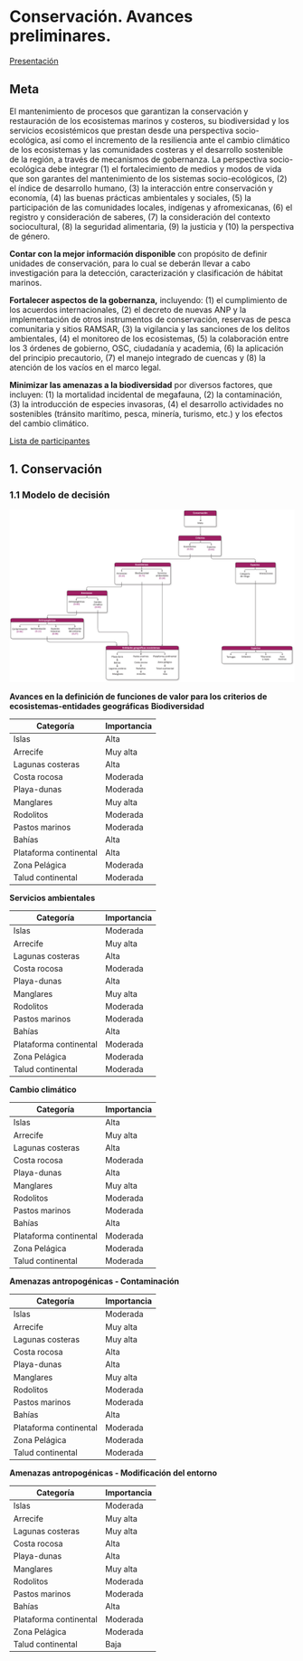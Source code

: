 # Conservación. Avances preliminares.

<!-- Ruta de la documentación:
FOMIX\fmx_estudio_tecnico\diagnostico\talleres\sphinx\docs -->

[Presentación](https://www.dropbox.com/scl/fi/dgxqlpk4xnlnyzhbrswy7/pp_talleres_oempcs_cons.pdf?rlkey=cisy416w0ob6n8tcqy9ff3s7d&st=h9k4z8kl&dl=0)

## Meta

El mantenimiento de procesos que garantizan la conservación y restauración de los ecosistemas marinos y costeros, su biodiversidad y los servicios ecosistémicos que prestan desde una perspectiva socio-ecológica, así como el incremento de la resiliencia ante el cambio climático de los ecosistemas y las comunidades costeras y el desarrollo sostenible de la región, a través de mecanismos de gobernanza. 
La perspectiva socio-ecológica debe integrar (1) el fortalecimiento de medios y modos de vida que son garantes del mantenimiento de los sistemas socio-ecológicos, (2) el índice de desarrollo humano, (3) la interacción entre conservación y economía, (4) las buenas prácticas ambientales y sociales, (5) la participación de las comunidades locales, indígenas y afromexicanas, (6) el registro y consideración de saberes, (7) la consideración del contexto sociocultural, (8) la seguridad alimentaria, (9) la justicia y (10) la perspectiva de género.

**Contar con la mejor información disponible** con propósito de definir unidades de conservación, para lo cual se deberán llevar a cabo investigación para la detección, caracterización y clasificación de hábitat marinos. 

**Fortalecer aspectos de la gobernanza,** incluyendo: (1) el cumplimiento de los acuerdos internacionales, (2) el decreto de nuevas ANP y la implementación de otros instrumentos de conservación, reservas de pesca comunitaria y sitios RAMSAR, (3) la vigilancia y las sanciones de los delitos ambientales, (4) el monitoreo de los ecosistemas, (5) la colaboración entre los 3 órdenes de gobierno, OSC, ciudadanía y academia, (6) la aplicación del principio precautorio, (7) el manejo integrado de cuencas y (8) la atención de los vacíos en el marco legal.

**Minimizar las amenazas a la biodiversidad** por diversos factores, que incluyen: (1) la mortalidad incidental de megafauna, (2) la contaminación, (3) la introducción de especies invasoras, (4) el desarrollo actividades no sostenibles (tránsito marítimo, pesca, minería, turismo, etc.) y los efectos del cambio climático.

[Lista de participantes](https://www.dropbox.com/scl/fi/rvp79f521tkus2wqgnm4n/lista_asistencia.pdf?rlkey=908278fuz4xhvnbbmhlo5uvog&st=9r36ylxj&dl=0)

## 1. Conservación

### 1.1 Modelo de decisión

![](./recursos/conservacion/fi_conservacion.png)

**Avances en la definición de funciones de valor para los criterios de ecosistemas-entidades geográficas**
**Biodiversidad**

Categoría | Importancia
-- | --
Islas | Alta
Arrecife | Muy alta
Lagunas costeras | Alta
Costa rocosa | Moderada
Playa-dunas | Moderada
Manglares | Muy alta
Rodolitos | Moderada
Pastos marinos | Moderada
Bahías | Alta
Plataforma continental | Alta
Zona Pelágica | Moderada
Talud continental | Moderada

**Servicios ambientales**

Categoría | Importancia
-- | --
Islas | Moderada
Arrecife | Muy alta
Lagunas costeras | Alta
Costa rocosa | Moderada
Playa-dunas | Alta
Manglares | Muy alta
Rodolitos | Moderada
Pastos marinos | Moderada
Bahías | Alta
Plataforma continental | Moderada
Zona Pelágica | Moderada
Talud continental | Moderada

**Cambio climático**

Categoría | Importancia
-- | --
Islas | Alta
Arrecife | Muy alta
Lagunas costeras | Alta
Costa rocosa | Moderada
Playa-dunas | Alta
Manglares | Muy alta
Rodolitos | Moderada
Pastos marinos | Moderada
Bahías | Alta
Plataforma continental | Moderada
Zona Pelágica | Moderada
Talud continental | Moderada

**Amenazas antropogénicas - Contaminación**

Categoría | Importancia
-- | --
Islas | Moderada
Arrecife | Muy alta
Lagunas costeras | Muy alta
Costa rocosa | Alta
Playa-dunas | Alta
Manglares | Muy alta
Rodolitos | Moderada
Pastos marinos | Moderada
Bahías | Alta
Plataforma continental | Moderada
Zona Pelágica | Moderada
Talud continental | Moderada

**Amenazas antropogénicas - Modificación del entorno**

Categoría | Importancia
-- | --
Islas | Moderada
Arrecife | Muy alta
Lagunas costeras | Muy alta
Costa rocosa | Alta
Playa-dunas | Alta
Manglares | Muy alta
Rodolitos | Moderada
Pastos marinos | Moderada
Bahías | Alta
Plataforma continental | Moderada
Zona Pelágica | Moderada
Talud continental | Baja





<!--### 1.2 Criterios

#### 1.2.1 Ecosistema

Conjunto de especies de un área determinada que interactúan entre ellas y con su ambiente abiótico.

Atributos | Definición
-- | --
Amenazas | Fenómeno o proceso, natural o causado por el ser humano, que puede poner en peligro a los ecosistemas y/oa los seres humanos.
Biodiversidad | Conjunto de especies de plantas, animales, hongos y microorganismos que viven en un espacio determinado.
Servicios ambientales | Beneficios que la naturaleza proporciona a los seres vivos y al planeta. Incluye servicios de provisión, regulación, culturales y de soporte.

##### 1.2.1.1 Amenazas
	
Fenómeno o proceso, natural o causado por el ser humano, que puede poner en peligro a los ecosistemas y/oa los seres humanos.

Atributos | Definición
-- | --
Antropogénicas | Actividades causadas o influenciadas por los seres humanos.
Cambio climático | Efectos del cambio climático. Considere (1) el aumento en el número e intensidad de las tormentas, (2) aumento en el nivel del mar, (3) aumento en la temperatura del mar, (4) aumento en la acidificación, (5) cambios en corrientes, (6) cambios en la línea de costa), (7) cambios en la productividad y (8) cambios en la sedimentación biogénica)

###### 1.2.1.1.1 Antropogénicas

Actividades causadas o influenciadas por los seres humanos.

Atributos | Definición
-- | --
Contaminación | Agente inorgánico externo a un sistema, ingresado por alguna actividad humana, que causa desequilibrio ecológico y degradación.
Especies invasoras | Especies no son nativas de una región, que una vez establecidas, se reproducen y dispersan sin control, causando daños al ecosistema, a las especies nativas, a la salud oa la economía.
Modificación del entorno | Cambio en el sistema natural. Incluye cambio de uso de suelo, relleno de áreas inundables, ganar terreno al mar, fractura de estructuras arrecifales, formación de canales, modificaciones en patrones de infiltración, cambios en la línea de costa, efectos de la minería, entre otras
Sedimentación | Aporte de sedimentos por efecto de actividades humanas en la costa (deforestación, erosión por desarrollo de infraestructura, etc.)

	
	
<!--#### 1.2.1 Servicios ambientales

Beneficios que la gente recibe de los diferentes ecosistemas, ya sea de manera natural o por medio de su manejo sustentable, ya sea en el ámbito local, regional o global. Los servicios ambientales influyen directamente en el mantenimiento de la vida, generando beneficios y bienestar para las personas y las comunidades.

Atributos | Definición
-- | --
Soporte | Procesos ecológicos necesarios para los otros tres tipos de servicios ambientales. Su impacto sobre el ser humano es indirecto (o directo a muy largo plazo). Comprenden: formación de suelo, fotosíntesis, producción primaria, ciclo de nutrientes y ciclo del   agua.
Regulación | Procesos ecológicos que mejoran o  hacen posible nuestra vida, tales como: mejoras en la calidad del aire, regulación del clima, del ciclo del agua, control de la erosión, mantenimiento de la fertilidad del suelo, reciclado de desechos y purificación de aguas residuales, control de enfermedades y plagas, polinización y reducción de daños ante catástrofes naturales.
Provisión | Productos obtenidos de la   naturaleza para su consumo o utilización, ya sea de manera directa o previo procesamiento, tales como: comida, agua dulce de consumo y uso agrícola; materias primas bióticas para tejidos, materiales de construcción, resinas;   materiales geóticos (sal); combustibles renovables; recursos genéticos para   agricultura, ganadería y biotecnología; recursos ornamentales, decoración, jardinería, etc; compuestos bioquímicos de distintos usos, recursos farmacológicos y medicinales, etc.
Culturales | Valores o beneficios no materiales que se obtienen de la naturaleza a través del enriquecimiento personal o espiritual, el desarrollo cognitivo, la reflexión, el disfrute de la naturaleza, los placeres estéticos que ofrecen los propios ecosistemas. La   diversidad de los ecosistemas es uno de los factores determinantes en la diversidad cultural de un territorio. Muchos ecosistemas son una fuente de inspiración para el arte, el folklore, los símbolos nacionales y regionales, la arquitectura y la publicidad.

##### 1.2.1.1 Soporte

Procesos ecológicos necesarios para los otros tres tipos de servicios ambientales. Su impacto sobre el ser humano es indirecto (o directo a muy largo plazo). Comprenden: formación de suelo, fotosíntesis, producción primaria, ciclo de nutrientes y ciclo del   agua.

Atributos | Definición
-- | --
Zonas de recarga | Zonas de recarga de acuífero como indicador de ciclo del agua.
Cobertura forestal | Tipo de cobertura forestal como indicador de productividad primaria.
Riqueza forestal | Número de taxones forestales como indicador de productividad primaria.
Biomasa aérea | Biomasa vegetal arbórea como indicador de productividad primaria.

###### 1.2.1.1.1 Zonas de recarga

Zonas de recarga de acuífero como indicador de ciclo del agua.

**Insumos**

Capa | Recarga del acuífero
-- | --
Fuente | Recarga promedio 2004-2008. Batllori Sampedro, E. y Canto Mendiburu, S
Año | Sin dato
Escala | Sin dato
Unidades | Milímetros

**Parámetros de la función de valor**

ID | Categoría | Importancia | FV
-- | -- | -- | --
8 | 500 | Muy alta | 1.00
7 | 400 | Alta | 0.75
6 | 300 | Moderada | 0.50
4 | 100 | Baja | 0.25
1 | -300 | Nula | 0.00
2 | -500 | Nula | 0.00

**Función de valor de zonas de recarga**

![](./recursos/conservacion_v2/mapa_fv_con_sa_sop_recarga_acuifero.png)

###### 1.2.1.1.2 Cobertura forestal

Tipo de cobertura forestal como indicador de productividad primaria.

**Insumos**

Capa | Uso del suelo y vegetación
-- | --
Fuente | [1] Conjunto de datos vectoriales de la carta de Uso del suelo y vegetación. Serie VI. Conjunto Nacional INEGI y [2] Mapa de uso del suelo y vegetación de la zona costera asociada a los manglares, Región Península de Yucatán CONABIO
Año | [1] 2017; [2] 2021
Campo | [1] descripcio; [2] Descrip
Escala | [1] 1:250,000; [2] 1:50,000
Unidades | Adimensional

**Parámetros de la función de valor**

ID | Categoría | Importancia | FV
-- | -- | -- | --
6 | Cuerpo de agua | Muy alta | 1.00
7 | Manglar | Muy alta | 1.00
9 | Selva baja | Muy alta | 1.00
10 | Selva mediana | Muy alta | 1.00
13 | Tular | Muy alta | 1.00
14 | Vegetación de duna costera | Muy alta | 1.00
15 | Vegetación de petén | Muy alta | 1.00
16 | Vegetación halófila hidrófila | Muy alta | 1.00
3 | Agricultura de temporal | Moderada | 0.50
12 | Sabana | Moderada | 0.50
5 | Bosque cultivado/Palmar inducido | Baja | 0.25
8 | Pastizal | Baja | 0.25
11 | Sin vegetación | Baja | 0.25
1 | Acuícola | Nula | 0.00
2 | Agricultura de riego | Nula | 0.00
4 | Asentamiento humano | Nula | 0.00
17 | ND | Nula | 0.00

<div style="page-break-after: always;"></div>

**Función de valor de cobertura forestal**

![](./recursos/conservacion_v2/mapa_fv_con_sa_sop_cobertura_usv_svi_16cats.png)

###### 1.2.1.1.3 Riqueza forestal

Número de taxones forestales como indicador de productividad primaria.

**Insumos**

Capa | Composición total
-- | --
Fuente | Composición total CONAFOR  - predicción CONAFOR  (con datos del INFyS 2009-2014)
Año | 2014
Escala | Sin dato
Unidades | Taxones/UMP

<div style="page-break-after: always;"></div>

**Parámetros de la función de valor**

![](./recursos/conservacion_v2/fi_fv_con_sa_sop_inf_composicion_total.png)

**Función de valor de riqueza forestal**

![](./recursos/conservacion_v2/mapa_fv_con_sa_sop_inf_composicion_total.png)

###### 1.2.1.1.4 Biomasa aérea

Biomasa vegetal arbórea como indicador de productividad primaria.

**Insumos**

Capa | Biomasa aérea
-- | --
Fuente | Biomasa aérea CICY - José Luis Hernández Stefanoni
Año | 2021
Escala | Sin dato
Unidades | Toneladas/hectárea

**Parámetros de la función de valor**

![](./recursos/conservacion_v2/fi_fv_con_sa_sop_biomasa_aerea.png)

**Función de valor de biomasa aérea**

![](./recursos/conservacion_v2/mapa_fv_con_sa_sop_biomasa_aerea.png)

<div style="page-break-after: always;"></div>

##### 1.2.1.2 Regulación

Procesos ecológicos que mejoran o  hacen posible nuestra vida, tales como: mejoras en la calidad del aire, regulación del clima, del ciclo del agua, control de la erosión, mantenimiento de la fertilidad del suelo, reciclado de desechos y purificación de aguas residuales, control de enfermedades y plagas, polinización y reducción de daños ante catástrofes naturales.

Atributos | Definición
-- | --
Cobertura | Tipo de cobertura como indicador   de mantenimiento de fertilidad del suelo, control de la erosión, control de   enfermedades y reducción de daños ante catástrofes naturales.
Captura de carbono | Captura de carbono como   indicador de regulación del clima.
Especies melíferas | Distribución agregada de   especies melíferas como indicador  de   polinización.

###### 1.2.1.2.1 Cobertura

Tipo de cobertura como indicador   de mantenimiento de fertilidad del suelo, control de la erosión, control de   enfermedades y reducción de daños ante catástrofes naturales.

**Insumos**

Capa | Uso del suelo y vegetación
-- | --
Fuente | [1] Conjunto de datos vectoriales de la carta de Uso del suelo y vegetación. Serie VI. Conjunto Nacional INEGI y [2] Mapa de uso del suelo y vegetación de la zona costera asociada a los manglares, Región Península de Yucatán CONABIO
Año | [1] 2017; [2] 2021
Campo | [1] descripcio; [2] Descrip
Escala | [1] 1:250,000; [2] 1:50,000
Unidades | Adimensional

**Parámetros de la función de valor**

ID | Categoría | Importancia | FV
-- | -- | -- | --
6 | Cuerpo de agua | Muy alta | 1.00
7 | Manglar | Muy alta | 1.00
9 | Selva baja | Muy alta | 1.00
10 | Selva mediana | Muy alta | 1.00
13 | Tular | Muy alta | 1.00
14 | Vegetación de duna costera | Muy alta | 1.00
15 | Vegetación de petén | Muy alta | 1.00
16 | Vegetación halófila hidrófila | Muy alta | 1.00
12 | Sabana | Alta | 0.75
2 | Agricultura de riego | Baja | 0.25
3 | Agricultura de temporal | Baja | 0.25
5 | Bosque cultivado/Palmar inducido | Baja | 0.25
8 | Pastizal | Baja | 0.25
1 | Acuícola | Nula | 0.00
4 | Asentamiento humano | Nula | 0.00
11 | Sin vegetación | Nula | 0.00
17 | ND | Nula | 0.00

**Función de valor de cobertura**

![](./recursos/conservacion_v2/mapa_fv_con_sa_reg_cobertura_usv_svi_16cats.png)

###### 1.2.1.2.2 Captura de carbono

Captura de carbono como indicador de regulación del clima.

**Insumos**

Capa | Carbono almacenado
-- | --
Fuente | Carbono almacenado  - predicción CONAFOR  (con datos del INFyS 2009-2014)
Año | 2017
Escala | Sin dato
Unidades | Toneladas/hectárea

**Parámetros de la función de valor**

![](./recursos/conservacion_v2/fi_fv_con_sa_reg_inf_carbono_almacenado.png)

**Función de valor de captura de carbono**

![](./recursos/conservacion_v2/mapa_fv_con_sa_reg_inf_carbono_almacenado.png)

<div style="page-break-after: always;"></div>

###### 1.2.1.2.3 Especies melíferas

Distribución agregada de especies melíferas como indicador de polinización.

**Insumos**

Capa | Cooperativas
-- | --
Fuente | [1] Polígonos de localidades. Marco Geoestadístico. Censo de Población y   Vivienda INEGI; [2] Datos de indicador. Productos de turismo alternativo en   Yucatán SEFOTUR
Año | [1] 2020; [2] 2020
Escala | Localidad
Unidades | Número

**Parámetros de la función de valor**

![](./recursos/conservacion_v2/fi_fv_con_sa_reg_riqueza_melifera.png)

<div style="page-break-after: always;"></div>

**Función de valor de especies melíferas**

![](./recursos/conservacion_v2/mapa_fv_con_sa_reg_riqueza_melifera.png)

##### 1.2.1.3 Provisión  

Productos obtenidos de la naturaleza para su consumo o utilización, ya sea de manera directa o previo procesamiento, tales como: comida, agua dulce de consumo y uso agrícola; materias primas bióticas para tejidos, materiales de construcción, resinas; materiales geóticos (sal); combustibles renovables; recursos genéticos para agricultura, ganadería y biotecnología; recursos ornamentales, decoración, jardinería, etc; compuestos bioquímicos de distintos usos, recursos farmacológicos y medicinales, etc.

Atributos | Definición
-- | --
Cobertura | Uso de suelo y vegetación como   provisión de alimentos, recursos genéticos y medicinales, materias primas y   combustibles renovables.
Cuerpos de agua | Provisión de agua para consumo y   uso agrícola. Presencia de cuerpos de agua no considerados en la capa de   cobertura.
Parientes silvestres de cultivo | Recursos genéticos para   agricultura y biotecnología. Frecuencia de las siete especies publicadas por   CONABIO que se distribuyen potencialmente en menos del 50% del estado. A las   áreas de distribución se le eliminaron las áreas de agricultura de riego, los   asentamientos humanos y cuerpos de agua.

###### 1.2.1.3.1 Cobertura

 Uso de suelo y vegetación como provisión de alimentos, recursos genéticos y medicinales, materias primas y combustibles renovables.

**Insumos**

Capa | Uso del suelo y vegetación
-- | --
Fuente | [1] Conjunto de datos vectoriales de la carta de Uso del suelo y vegetación. Serie VI. Conjunto Nacional INEGI y [2] Mapa de uso del suelo y vegetación de la zona costera asociada a los manglares, Región Península de Yucatán CONABIO
Año | [1] 2017; [2] 2021
Campo | [1] descripcio; [2] Descrip
Escala | [1] 1:250,000; [2] 1:50,000
Unidades | Adimensional

**Parámetros de la función de valor**

ID | Categoría | Importancia | FV
-- | -- | -- | --
6 | Cuerpo de agua | Muy alta | 1.00
7 | Manglar | Muy alta | 1.00
9 | Selva baja | Muy alta | 1.00
10 | Selva mediana | Muy alta | 1.00
13 | Tular | Muy alta | 1.00
15 | Vegetación de petén | Muy alta | 1.00
16 | Vegetación halófila hidrófila | Muy alta | 1.00
12 | Sabana | Alta | 0.75
14 | Vegetación de duna costera | Alta | 0.75
1 | Acuícola | Moderada | 0.50
3 | Agricultura de temporal | Moderada | 0.50
2 | Agricultura de riego | Baja | 0.25
5 | Bosque cultivado/Palmar inducido | Baja | 0.25
8 | Pastizal | Baja | 0.25
4 | Asentamiento humano | Nula | 0.00
11 | Sin vegetación | Nula | 0.00
17 | ND | Nula | 0.00

<div style="page-break-after: always;"></div>

**Función de valor de zonas de cobertura**

![](./recursos/conservacion_v2/mapa_fv_con_sa_pro_cobertura_usv_svi_16cats_costa_manglar.png)

###### 1.2.1.3.2 Cuerpos de agua

 Provisión de agua para consumo y uso agrícola. Presencia de cuerpos de agua no considerados en la capa de cobertura.

**Insumos**

Capa | Cuerpos de agua no incluidos en el Serie VI de Uso del suelo y vegetación INEGI
-- | --
Fuente | [1] Modelo cartográfico de humedales INEGI; [2] Cenotes POETY y [3] Censo de cenotes SEDUMA
Año | [1] 2014; [2] 2007; [3] 2009
Escala | [1] 1:50,000; [2] [3] 1:1,000
Unidades | Adimensional

<div style="page-break-after: always;"></div>

**Función de valor de cuerpos de agua**

![](./recursos/conservacion_v2/mapa_fv_con_sa_pro_cuerpos_agua_serie6_exc_presencia.png)

###### 1.2.1.3.3 Parientes silvestres de cultivo

Recursos genéticos para agricultura y biotecnología. Frecuencia de las siete especies publicadas por CONABIO que se distribuyen potencialmente en menos del 50% del estado. A las áreas de distribución se le eliminaron las áreas de agricultura de riego, los   asentamientos humanos y cuerpos de agua.

**Insumos**

Capa | Parientes silvestres de cultivos
-- | --
Fuente |  [1] Capsicum rhomboideum. Distribución potencial de   chiles  CONABIO - UICN; [2] Physalis   angulata. Distribución potencial de tomates verdes  CONABIO - UICN; [3] Physalis gracilis.   Distribución potencial de tomates verdes CONABIO - UICN; [4] Physalis   lagascae. Distribución potencial de tomates verdes CONABIO - UICN; [5]   Physalis melanocystis. Distribución potencial de tomates verdes CONABIO -   UICN; [6] Tripsacum latifolium. Distribución potencial de maíces CONABIO -   UIC y [7] Vanilla odorata. Distribución potencial de vainillas CONABIO -UICN
Año | 2020
Escala | 1:1,000,000
Unidades | Número

<div style="page-break-after: always;"></div>

**Parámetros de la función de valor**

![](./recursos/conservacion_v2/fi_fv_con_sa_pro_parientes_silvestres.png)

**Función de valor de parientes silvestres de cultivo**

![](./recursos/conservacion_v2/mapa_fv_con_sa_pro_parientes_silvestres.png)

##### 1.2.1.4 Culturales

Valores o beneficios no materiales que se obtienen de la naturaleza a través del enriquecimiento personal o espiritual, el desarrollo cognitivo, la reflexión, el disfrute de la naturaleza, los placeres estéticos que ofrecen los propios ecosistemas. La diversidad de los ecosistemas es uno de los factores determinantes en la diversidad cultural de un territorio. Muchos ecosistemas son una fuente de inspiración para el arte, el folklore, los símbolos nacionales y regionales, la arquitectura y la publicidad.

Atributos | Definición
-- | --
Biofísico y social | Atributos biofísicos y sociales relacionados con los servicios   ambientales culturales.
Administrativo | Atributos administrativos y de gestión relacionados con los servicios   ambientales culturales.

###### 1.2.1.4.1 Biofísico y social

Atributos biofísicos y sociales relacionados con los servicios ambientales culturales.

Atributos | Definición
-- | --
Cenotes y grutas | Presencia de cenotes y grutas (Cavidades que se forman de manera natural en la tierra o roca, por erosión que provoca la disolución de rocas calcáreas).
Población indígena | Porcentaje de la población municipal de 3 años y más que son mayahablantes.
Zonas arqueológicas | Presencia de sitios arqueológicos (lugares con vestigios de civilizaciones o culturas antiguas).

###### 1.2.1.4.1.1 Cenotes y grutas

Presencia de cenotes y grutas (Cavidades que se forman de manera natural en la tierra o roca, por erosión que provoca la disolución de rocas calcáreas).

**Insumos**

Capa | Cenotes y grutas
-- | --
Fuente | [1] Cenotes POETY; [2] Censo de cenotes SEDUMA; [3] Cenotes y Grutas con infraestructura turística y posicionamiento satelital; SEDUMA
Año | [1] 2007; [2] 2009; [3] sin dato
Escala | [1] [2] [3] 1:1,000
Unidades | Adimensional

<div style="page-break-after: always;"></div>

**Función de valor de cenotes y grutas**

![](./recursos/conservacion_v2/mapa_fv_con_sa_cul_cenotes_grutas.png)

###### 1.2.1.4.1.2 Población indígena

Porcentaje de la población municipal de 3 años y más que son mayahablantes.

**Insumos**

Capa | Población indígena
-- | --
Fuente | [1] Polígonos de municipios. División política municipal INEGI y [2] Datos   de indicador. Censo de Población y Vivienda INEGI
Año | [1] 2018 y [2] 2020
Campo | [2] POBTOT y P3YM_HLI
Escala | Municipal
Unidades | Porcentaje

<div style="page-break-after: always;"></div>

**Parámetros de la función de valor**

![](./recursos/conservacion_v2/fi_fv_con_sa_cul_porcentaje_indigena_municipal.png)

**Función de valor de población indígena**

![](./recursos/conservacion_v2/mapa_fv_con_sa_cul_porcentaje_indigena_municipal.png)

###### 1.2.1.4.1.3 Zonas arqueológicas

Presencia de sitios arqueológicos (lugares con vestigios de civilizaciones o culturas antiguas).

**Insumos**

Capa | Sitios arqueológicos
-- | --
Fuente | [1] Sitios arqueológicos INAH; [2] Mapa turístico del estado de Yucatán   Gobierno de Yucatán; [3] Sitios de patrimonio arqueológico IMDUT con datos   del INAH e INEGI
Año | [1] 2012; [2] 2021; [3] Sin dato
Escala | Sin dato
Unidades | Adimensional

**Función de valor de zonas arqueológicas**

![](./recursos/conservacion_v2/mapa_fv_con_sa_cul_sitios_arqueologicos.png)

###### 1.2.1.4.2 Administrativo

Atributos administrativos y de gestión relacionados con los servicios ambientales culturales.

Atributos | Definición
-- | --
ANP bioculturales | Presencia de áreas naturales   protegidas con enfoque biocultural (Reserva Biocultural del Puuc, Kabah y San Juan BautistaTabí y Anexa Sacnité).
ADVC | Presencia de Áreas Destinadas Voluntariamente a la Conservación (ADVC).
Áreas de uso común | Presencia de áreas ejidales de uso común
UMA | Presencia de Unidades de Manejo Ambiental (UMA)
PSA | Presencia de proyectos de pago por servicios ambientales

<div style="page-break-after: always;"></div>

###### 1.2.1.4.2.1 ANP bioculturales

Presencia de áreas naturales protegidas con enfoque biocultural (Reserva Biocultural del Puuc, Kabah y San Juan BautistaTabí y Anexa Sacnité).

**Insumos**

Capa | Áreas Naturales Protegidas: Reserva Biocultural del Puuc, Kabah y San Juan Bautista Tabi y Anexa Sacnité
-- | --
Fuente | Áreas Naturales Protegidas SDS con datos de los decretos de las ANPS estatales
Año | 2020
Escala | 1:50,000
Unidades | Adimensional

**Función de valor de ANP bioculturales**

![](./recursos/conservacion_v2/mapa_fv_con_sa_cul_anp_puuc_kabah_tabi.png)

###### 1.2.1.4.2.2 ADVC

Presencia de Áreas Destinadas Voluntariamente a la Conservación (ADVC).

**Insumos**

Capa | Áreas destinadas voluntariamente a la   conservación
-- | --
Fuente | Áreas destinadas voluntariamente a la conservación CONANP
Año | 2021
Escala | Sin dato
Unidades | Adimensional

**Función de valor de ADVC**

![](./recursos/conservacion_v2/mapa_fv_con_sa_cul_advc.png)

###### 1.2.1.4.2.3 Áreas de uso común

Presencia de áreas ejidales de uso común.

**Insumos**

Capa | Tenencia de la tierra - tierra de uso común
-- | --
Fuente | Tierra de uso común RAN
Año | 2020
Escala | Sin dato
Unidades | Adimensional

<div style="page-break-after: always;"></div>

**Función de valor de áreas de uso común**

![](./recursos/conservacion_v2/mapa_fv_con_sa_cul_ran_uso_comun.png)

###### 1.2.1.4.2.4 UMA

Presencia de Unidades de Manejo Ambiental (UMA).

**Insumos**

Capa | Unidades de Manejo Ambiental (UMAS)
-- | --
Año | Sin dato
Escala | 1:1,000
Unidades | Adimensional
Fuente | Características de las UMAS

<div style="page-break-after: always;"></div>

**Función de valor de UMA**

![](./recursos/conservacion_v2/mapa_fv_con_sa_cul_uma.png)

###### 1.2.1.4.2.5 PSA

Presencia de proyectos de pago por servicios ambientales.

**Insumos**

Capa | Pago por servicios ambientales
-- | --
Fuente | Áreas de servicios ambientales del bosque CONAFOR
Año | 2018
Escala | Sin dato
Unidades | Adimensional

<div style="page-break-after: always;"></div>

**Función de valor de PSA**

![](./recursos/conservacion_v2/mapa_fv_con_sa_cul_psa.png)

#### 1.2.2 Funcionalidad ecosistémica

Procesos biológicos, geoquímicos y físicos que tienen lugar en un ecosistema y producen un servicio.

Atributos | Definición
-- | --
Fragilidad ecosistémica | Estado de conservación y salud de los ecosistemas y su capacidad de resiliencia.
Vulnerabilidad hídrica | Vulnerabilidad del recurso hídríco ante agentes externos como contaminación, intrusión salina,   sobreexplotación.
Fragilidad kárstica | Vulnerabilidad del suelo de ser afectado por alguna actividad del hombre o por sus efectos, como la erosión. Vulnerabilidad de los ecosistemas kársticos derivada de su nivel de desarrollo y fragilidad ante impactos externos.

##### 1.2.2.1 Fragilidad ecosistémica

Estado de conservación y salud de los ecosistemas y su capacidad de resiliencia.

Atributos | Definición
-- | --
Integridad ecológica | Índice de Integridad ecológica   para depredadores superiores, como la capacidad  para mantener procesos ecológicos   auto-organizados y estables en sitemas naturales (Mora, 2017).
Distancia a ANP y sitios Ramsar | Presencia y distancia a las   áreas naturales protegidas (federales, estatales, municipales, privadas) y   sitios Ramsar.
AICAS | Presencia de AICAS fuera de ANP y sitios RAMSAR.

###### 1.2.2.1.1 Integridad ecológica

Índice de Integridad ecológica para depredadores superiores, como la capacidad para mantener procesos ecológicos auto-organizados y estables en sitemas naturales (Mora, 2017).

**Insumos**

Capa | Índice de integridad ecológica
-- | --
Fuente | Índice de integridad ecológica (IIE) CONABIO
Año | 2018
Escala | 1:250,000
Unidades | Adimensional

**Parámetros de la función de valor**

![](./recursos/conservacion_v2/fi_fv_con_fun_eco_ind_integridad_ecologica.png)

<div style="page-break-after: always;"></div>

**Función de valor de integridad ecológica**

![](./recursos/conservacion_v2/mapa_fv_con_fun_eco_ind_integridad_ecologica.png)

###### 1.2.2.1.2 Distancia a ANP y sitios Ramsar

Presencia y distancia a las áreas naturales protegidas (federales, estatales, municipales, privadas) y sitios Ramsar.

**Insumos**

Capa | Distancia a Áreas Naturales Protegidas y sitios RAMSAR
-- | --
Fuente | [1] Áreas Naturales Protegidas SDS, [2] Áreas Naturales Protegidas Federales de la República Mexicana CONANP; [3]&nbsp; Áreas Naturales Protegidas Estatales,   Municipales, Ejidales y Privadas de México CONABIO y [4] Sitios RAMSAR de México CONANP
Año | [1] 2020; [2] 2017; [3] 2015; [4] 2016
Escala | [1] 1:50,000; [2][3][4] Sin dato
Unidades | Kilómetros

<div style="page-break-after: always;"></div>

**Función de valor de distancia a ANP y sitios Ramsar**

![](./recursos/conservacion_v2/mapa_fv_con_fun_eco_d_anp_ramsar.png)

###### 1.2.2.1.3 AICAS

Presencia de AICAS fuera de ANP y sitios RAMSAR.

**Insumos**

Capa | AICAS fuera de Áreas Naturales Protegidas y sitios RAMSAR
-- | --
Fuente | Áreas de importancia para la conservación de las aves (AICAS) CIPAMEX -   CONABIO
Año | 2015
Escala | 1:250,000
Unidades | Adimensional

<div style="page-break-after: always;"></div>

**Función de valor de AICAS**

![](./recursos/conservacion_v2/mapa_fv_con_fun_eco_aicas.png)

##### 1.2.2.2 Vulnerabilidad hídrica

Vulnerabilidad del recurso hídríco ante agentes externos como contaminación, intrusión salina, sobreexplotación.

Atributos | Definición
-- | --
Vulnerabilidad intrínseca | Vulnerabilidad intrínseca a la contaminación del acuífero kárstico.   
Zonas de recarga | Zonas de recarga de acuífero.
Humedales | Presencia de cuerpos de agua   (excluye cenotes y estanques artificiales).
Cenotes | Presencia de cenotes, dolinas,   poljes y uvalas.
Reforestación | Zonas potenciales a ser   reforestadas o restauradas con base en el cambio de cobertura 2002-2014.

###### 1.2.2.2.1 Vulnerabilidad intrínseca

Vulnerabilidad intrínseca a la contaminación del acuífero kárstico.  

**Insumos**

Capa | Vulnerabilidad del acuífero
-- | --
Fuente | Vulnerabilidad intrínseca del acuífero en el Estado de Yucatán, Batllori Sampedro y Canto Mendiburu
Año | 2019
Escala | Sin dato
Unidades | Adimensional

**Parámetros de la función de valor**

ID | Categoría | Importancia | FV
-- | -- | -- | --
5 | e) Extrema | Muy alta | 1.00
4 | d) Muy alta | Muy alta | 1.00
3 | c) Alta | Alta | 0.75
2 | b) Media | Moderada | 0.50
1 | a) Baja | Baja | 0.25
6 | NA | Nula | 0.00

**Función de valor de vulnerabilidad intrínseca**

![](./recursos/conservacion_v2/mapa_fv_con_fun_hid_vul_acuifero.png)

<div style="page-break-after: always;"></div>

###### 1.2.2.2.2 Zonas de recarga

Zonas de recarga de acuífero.

**Insumos**

Capa | Recarga del acuífero
-- | --
Fuente | Recarga promedio 2004-2008. Batllori Sampedro, E. y Canto Mendiburu, S
Año | Sin dato
Escala | Sin dato
Unidades | Milímetros

**Parámetros de la función de valor**

ID | Categoría | Importancia | FV
-- | -- | -- | --
8 | 500 | Muy alta | 1.00
7 | 400 | Alta | 0.75
6 | 300 | Moderada | 0.50
4 | 100 | Baja | 0.25
1 | -300 | Nula | 0.00
2 | -500 | Nula | 0.00

<div style="page-break-after: always;"></div>

**Función de valor de zonas de recarga**

![](./recursos/conservacion_v2/mapa_fv_con_fun_hid_recarga_acuifero.png)

###### 1.2.2.2.3 Humedales

Presencia de cuerpos de agua (excluye cenotes y estanques artificiales).

**Insumos**

Capa | Humedales (sin cenotes)
-- | --
Fuente | Modelo cartográfico de humedales INEGI
Año | 2014
Escala | 1:50,000
Unidades | Adimensional

<div style="page-break-after: always;"></div>

**Función de valor de humedales**

![](./recursos/conservacion_v2/mapa_fv_con_fun_hid_humedales_sin_cenotes.png)

###### 1.2.2.2.4 Cenotes

Presencia de cenotes, dolinas, poljes y uvalas.

**Insumos**

Capa | Depresiones kársticas
-- | --
Fuente | Aguilar, Y., Bautista, F., Mendoza, M. E., Frausto, O., & Ihl, T. (2016). Density of karst depressions in Yucatán state, Mexico. Journal of Cave and Karst Studies, 78(2), 51–60. https://doi.org/10.4311/2015ES0124
Año | 2016
Escala | Sin dato
Unidades | Adimensional

<div style="page-break-after: always;"></div>

**Función de valor de cenotes**

![](./recursos/conservacion_v2/mapa_fv_con_fun_hid_depresiones_presencia.png)

###### 1.2.2.2.5 Reforestación

Zonas potenciales a ser reforestadas o restauradas con base en el cambio de cobertura 2002-2014.

**Insumos**

Capa | Cambio de cobertura
-- | --
Fuente | Cambio de cobertura en el estado de Yucatán 2002 - 2014 LANCIS, con datos de las Series de Suelo y Vegetación III y VI de INEGI
Año | 2020
Campo | cambio
Escala | Sin dato
Unidades | Adimensional

**Parámetros de la función de valor**

ID | Categoría | Importancia | FV
-- | -- | -- | --
1 | Conservado | Muy alta | 1.00
4 | Dentro de cobertura natural | Muy alta | 1.00
7 | Revegetado | Alta | 0.75
2 | Deforestado | Moderada | 0.50
3 | Degradado | Moderada | 0.50
6 | Por actividad productiva | Baja | 0.25
8 | Sin cambio dentro de uso antrópico | Baja | 0.25
5 | Falso cambio | Nula | 0.00
9 | Sin datos | Nula | 0.00

**Función de valor de reforestación**

![](./recursos/conservacion_v2/mapa_fv_con_fun_hid_cambio_cob_s3_s6.png)

##### 1.2.2.3 Fragilidad kárstica

Vulnerabilidad del suelo de ser afectado por alguna actividad del hombre o por sus efectos, como la erosión. Vulnerabilidad de los ecosistemas kársticos derivada de su nivel de desarrollo y fragilidad ante impactos externos.

Atributos | Definición
-- | --
Densidad de dolinas | Número de dolinas por hectárea
Cenotes | Presencia de cenotes  

###### 1.2.2.3.1 Densidad de dolinas

Número de dolinas por hectárea.

**Insumos**

Capa | Densidad de dolinas
-- | --
Fuente | Densidad de dolinas. Atlas de Peligros por Fenómenos del Estado de   Yucatán. Servicio Geológico Mexicano
Año | 2013
Campo | VAL_DOL
Escala | Sin dato
Unidades | Número de dolinas/16 km2

**Parámetros de la función de valor**

![](./recursos/conservacion_v2/fi_fv_con_fun_kar_densidad_dolinas.png)

<div style="page-break-after: always;"></div>

**Función de valor de densidad de dolinas**

![](./recursos/conservacion_v2/mapa_fv_con_fun_kar_densidad_dolinas.png)

###### 1.2.2.3.2 Cenotes

Presencia de cenotes.

**Insumos**

Capa | Depresiones kársticas
-- | --
Fuente | Aguilar, Y., Bautista, F., Mendoza, M. E., Frausto, O., & Ihl, T. (2016). Density of karst depressions in Yucatán state, Mexico. Journal of Cave and Karst Studies, 78(2), 51–60. https://doi.org/10.4311/2015ES0124
Año | 2016
Escala | Sin dato
Unidades | Adimensional

<div style="page-break-after: always;"></div>

**Función de valor de cenotes**

![](./recursos/conservacion_v2/mapa_fv_con_fun_kar_depresiones_presencia.png)

<div style="page-break-after: always;"></div>

### 1.3 Mapa de aptitud

#### 1.3.1 Mapa de aptitud de servicios ambientales de soporte

![](./recursos/conservacion_v2/mapa_aptitud_con_sa_soporte.png)

<div style="page-break-after: always;"></div>

#### 1.3.2 Mapa de aptitud de servicios ambientales de regulación

![](./recursos/conservacion_v2/mapa_aptitud_con_sa_regulacion.png)

<div style="page-break-after: always;"></div>

#### 1.3.3 Mapa de aptitud de servicios ambientales de provisión

![](./recursos/conservacion_v2/mapa_aptitud_con_sa_provision.png)

<div style="page-break-after: always;"></div>

#### 1.3.4 Mapa de aptitud de servicios ambientales culturales

![](./recursos/conservacion_v2/mapa_aptitud_con_sa_culturales.png)

<div style="page-break-after: always;"></div>

#### 1.3.5 Mapa de aptitud de funcionalidad ecosistémica

![](./recursos/conservacion_v2/mapa_aptitud_funcionalidad_ecosistemica.png)

<div style="page-break-after: always;"></div>

#### 1.3.6 Mapa de aptitud de conservación

##### 1.3.6.1 Zonas de aprovechamiento actual de conservación

**Insumos**

Capa | Áreas Naturales Protegidas
-- | --
Fuente | [1] Áreas Naturales Protegidas SDS con datos de los decretos de las ANPs estatales, [2] Áreas Naturales Protegidas Federales de la República Mexicana CONANP y [3] Áreas Naturales Protegidas Estatales, Municipales, Ejidales y Privadas de México CONABIO
Año | [1] 2020; [2] 2017; [3] 2015
Escala | [1] 1:50,000; [2] [3] Sin dato
Unidades | Adimensional

![](./recursos/conservacion_v2/mapa_anp.png)

##### 1.3.6.2 Zonas de exclusión

Se utilizaron todas las localidades (urbanas y rurales).

**Insumos**

Capa | Localidades
-- | --
Fuente | Polígonos de localidades. Marco Geoestadístico. Censo de Población y   Vivienda INEGI
Año | 2020
Escala | Localidad
Unidades | Adimensional

![](./recursos/conservacion_v2/mapa_exclusion_con.png)

<div style="page-break-after: always;"></div>

##### 1.3.6.3 Mapa de aptitud de conservación

![](./recursos/conservacion_v2/mapa_aptitud_con.png)

**Pesos globales de los atributos del sector conservación**

Criterio | Subcriterio | Peso
-- | -- | --
Fragilidad ecosistémica | Integridad ecológica | 0.136
Regulación | Cobertura forestal | 0.112
Soporte | Zonas de recarga | 0.087
Vulnerabilidad hídrica | Vulnerabilidad intrínseca | 0.075
Fragilidad kárstica | Densidad de dolinas | 0.074
Soporte | Cobertura forestal | 0.065
Vulnerabilidad hídrica | Zonas de recarga | 0.061
Provisión | Cobertura | 0.055
Regulación | Captura de carbono | 0.050
Fragilidad ecosistémica | Distancia a ANP y sitios Ramsar | 0.046
Soporte | Riqueza forestal | 0.030
Vulnerabilidad hídrica | Humedales | 0.025
Fragilidad kárstica | Cenotes | 0.025
Vulnerabilidad hídrica | Cenotes | 0.024
Fragilidad ecosistémica | AICAS | 0.021
Provisión | Cuerpos de agua | 0.018
Provisión | Parientes silvestres de cultivo | 0.018
Regulación | Especies melíferas | 0.016
Soporte | Biomasa aérea | 0.016
Vulnerabilidad hídrica | Reforestación | 0.013
Culturales - biofísicos sociales | Cenotes y grutas | 0.008
Culturales - biofísicos sociales | Población indígena | 0.008
Culturales - biofísicos sociales | Zonas arqueológicas | 0.008
Culturales - político administrativo | ANP bioculturales | 0.002
Culturales - político administrativo | ADVC | 0.002
Culturales - político administrativo | Áreas de uso común | 0.001
Culturales - político administrativo | UMA | 0.001
Culturales - político administrativo | PSA | 0.001

**Área por categoría de aptitud**

Categoría | km² | Porcentaje del estado
-- | --: | --:
Muy alta | 10218.5 | 26
Alta | 13326.4 | 34
Moderada | 7518.1 | 19
Baja | 7043.7 | 18
Muy baja | 537.0 | 1
Nula | 893.0 | 2

<div style="page-break-after: always;"></div>

#### 1.3.7 Sensibilidad de atributos ambientales del sector conservación

![](./recursos/conservacion_v2/fi_analisis_sensibilidad_conservacion.png)

#### 1.3.8 Mapa de aptitud insumo para el modelo de ordenamiento

![](./recursos/conservacion_v2/mapa_conservacion_mo.png) -->
